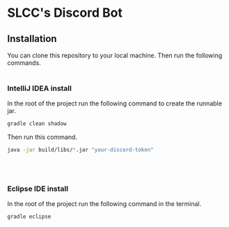 # SLCC's Discord Bot
## Installation
You can clone this repository to your local machine. Then run the following commands.
<br></br>
### IntelliJ IDEA install
In the root of the project run the following command to create the runnable jar.
```bash
gradle clean shadow
```
Then run this command.
```bash
java -jar build/libs/*.jar "your-discord-token"
```
<br></br>
### Eclipse IDE install
In the root of the project run the following command in the terminal.
```bash
gradle eclipse
```